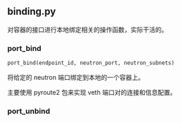 ## binding.py

对容器的接口进行本地绑定相关的操作函数，实际干活的。

### port_bind
```python
port_bind(endpoint_id, neutron_port, neutron_subnets)
```

将给定的 neutron 端口绑定到本地的一个容器上。

主要使用 pyroute2 包来实现 veth 端口对的连接和信息配置。

### port_unbind
